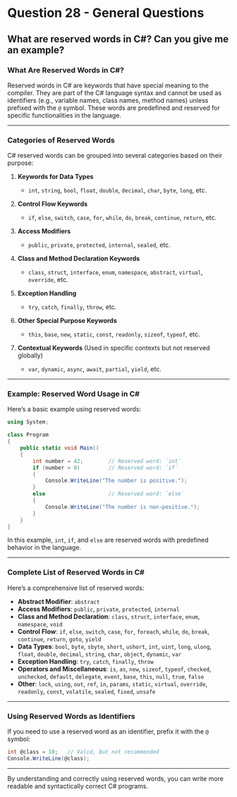 # Question 28 - General Questions

## What are reserved words in C#? Can you give me an example?

### **What Are Reserved Words in C#?**

Reserved words in C# are keywords that have special meaning to the compiler. They are part of the C# language syntax and cannot be used as identifiers (e.g., variable names, class names, method names) unless prefixed with the `@` symbol. These words are predefined and reserved for specific functionalities in the language.

---

### **Categories of Reserved Words**

C# reserved words can be grouped into several categories based on their purpose:

1. **Keywords for Data Types**  
   - `int`, `string`, `bool`, `float`, `double`, `decimal`, `char`, `byte`, `long`, etc.

2. **Control Flow Keywords**  
   - `if`, `else`, `switch`, `case`, `for`, `while`, `do`, `break`, `continue`, `return`, etc.

3. **Access Modifiers**  
   - `public`, `private`, `protected`, `internal`, `sealed`, etc.

4. **Class and Method Declaration Keywords**  
   - `class`, `struct`, `interface`, `enum`, `namespace`, `abstract`, `virtual`, `override`, etc.

5. **Exception Handling**  
   - `try`, `catch`, `finally`, `throw`, etc.

6. **Other Special Purpose Keywords**  
   - `this`, `base`, `new`, `static`, `const`, `readonly`, `sizeof`, `typeof`, etc.

7. **Contextual Keywords** (Used in specific contexts but not reserved globally)  
   - `var`, `dynamic`, `async`, `await`, `partial`, `yield`, etc.

---

### **Example: Reserved Word Usage in C#**

Here’s a basic example using reserved words:

```csharp
using System;

class Program
{
    public static void Main()
    {
        int number = 42;        // Reserved word: `int`
        if (number > 0)         // Reserved word: `if`
        {
            Console.WriteLine("The number is positive.");
        }
        else                    // Reserved word: `else`
        {
            Console.WriteLine("The number is non-positive.");
        }
    }
}
```

In this example, `int`, `if`, and `else` are reserved words with predefined behavior in the language.

---

### **Complete List of Reserved Words in C#**

Here’s a comprehensive list of reserved words:

- **Abstract Modifier**: `abstract`
- **Access Modifiers**: `public`, `private`, `protected`, `internal`
- **Class and Method Declaration**: `class`, `struct`, `interface`, `enum`, `namespace`, `void`
- **Control Flow**: `if`, `else`, `switch`, `case`, `for`, `foreach`, `while`, `do`, `break`, `continue`, `return`, `goto`, `yield`
- **Data Types**: `bool`, `byte`, `sbyte`, `short`, `ushort`, `int`, `uint`, `long`, `ulong`, `float`, `double`, `decimal`, `string`, `char`, `object`, `dynamic`, `var`
- **Exception Handling**: `try`, `catch`, `finally`, `throw`
- **Operators and Miscellaneous**: `is`, `as`, `new`, `sizeof`, `typeof`, `checked`, `unchecked`, `default`, `delegate`, `event`, `base`, `this`, `null`, `true`, `false`
- **Other**: `lock`, `using`, `out`, `ref`, `in`, `params`, `static`, `virtual`, `override`, `readonly`, `const`, `volatile`, `sealed`, `fixed`, `unsafe`

---

### **Using Reserved Words as Identifiers**

If you need to use a reserved word as an identifier, prefix it with the `@` symbol:

```csharp
int @class = 10;   // Valid, but not recommended
Console.WriteLine(@class);
```

---

By understanding and correctly using reserved words, you can write more readable and syntactically correct C# programs. 